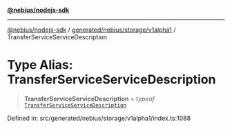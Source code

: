 [**@nebius/nodejs-sdk**](../../../../../README.md)

***

[@nebius/nodejs-sdk](../../../../../README.md) / [generated/nebius/storage/v1alpha1](../README.md) / TransferServiceServiceDescription

# Type Alias: TransferServiceServiceDescription

> **TransferServiceServiceDescription** = *typeof* [`TransferServiceServiceDescription`](../variables/TransferServiceServiceDescription.md)

Defined in: src/generated/nebius/storage/v1alpha1/index.ts:1088
